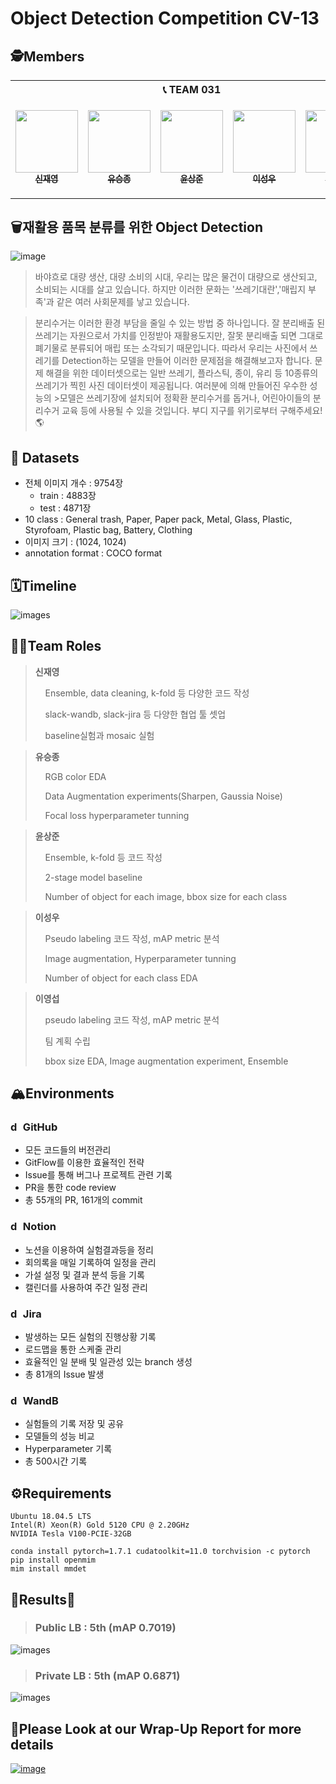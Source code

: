 # Object Detection Competition CV-13

## 🕵️Members

<table>
    <th colspan=5>📞 TEAM 031</th>
    <tr height="160px">
        <td align="center">
            <a href="https://github.com/LimePencil"><img src="https://avatars.githubusercontent.com/u/71117066?v=4" width="100px;" alt=""/><br /><sub><b>신재영</b></sub></a>
        </td>
        <td align="center">
            <a href="https://github.com/sjz1"><img src="https://avatars.githubusercontent.com/u/68888169?v=4" width="100px;" alt=""/><br /><sub><b>유승종</b></sub></a>
        </td>
        <td align="center">
            <a href="https://github.com/SangJunni"><img src="https://avatars.githubusercontent.com/u/79644050?v=4" width="100px;" alt=""/><br /><sub><b>윤상준</b></sub></a>
        </td>
        <td align="center">
            <a href="https://github.com/lsvv1217"><img src="https://avatars.githubusercontent.com/u/113494991?v=4" width="100px;" alt=""/><br /><sub><b>이성우</b></sub></a>
        </td>
         <td align="center">
            <a href="https://github.com/0seob"><img src="https://avatars.githubusercontent.com/u/29935109?v=4" width="100px;" alt=""/><br /><sub><b>이영섭</b></sub></a>
        </td>
    </tr>
</table>

## 🗑️재활용 품목 분류를 위한 Object Detection
![image](https://s3.us-west-2.amazonaws.com/secure.notion-static.com/cf214eee-d2b9-4ded-b6c3-a87a82bbcb75/7645ad37-9853-4a85-b0a8-f0f151ef05be..png?X-Amz-Algorithm=AWS4-HMAC-SHA256&X-Amz-Content-Sha256=UNSIGNED-PAYLOAD&X-Amz-Credential=AKIAT73L2G45EIPT3X45%2F20221212%2Fus-west-2%2Fs3%2Faws4_request&X-Amz-Date=20221212T081502Z&X-Amz-Expires=86400&X-Amz-Signature=a552adbce6f79ffc92634577ec7e495a0f12ba165a9c83e35a701bdbaec0f2c7&X-Amz-SignedHeaders=host&response-content-disposition=filename%3D%227645ad37-9853-4a85-b0a8-f0f151ef05be..png%22&x-id=GetObject)
>바야흐로 대량 생산, 대량 소비의 시대, 우리는 많은 물건이 대량으로 생산되고, 소비되는 시대를 살고 있습니다. 하지만 이러한 문화는 '쓰레기대란','매립지 부족'과 같은 여러 사회문제를 낳고 있습니다.

>분리수거는 이러한 환경 부담을 줄일 수 있는 방법 중 하나입니다. 잘 분리배출 된 쓰레기는 자원으로서 가치를 인정받아 재활용도지만, 잘못 분리배출 되면 그대로 폐기물로 분류되어 매립 또는 소각되기 때문입니다. 따라서 우리는 사진에서 쓰레기를 Detection하는 모델을 만들어 이러한 문제점을 해결해보고자 합니다. 문제 해결을 위한 데이터셋으로는 일반 쓰레기, 플라스틱, 종이, 유리 등 10종류의 쓰레기가 찍힌 사진 데이터셋이 제공됩니다. 여러분에 의해 만들어진 우수한 성능의 >모델은 쓰레기장에 설치되어 정확환 분리수거를 돕거나, 어린아이들의 분리수거 교육 등에 사용될 수 있을 것입니다. 부디 지구를 위기로부터 구해주세요! 🌎

## 💾 Datasets
- 전체 이미지 개수 : 9754장
   - train : 4883장
   - test : 4871장
- 10 class : General trash, Paper, Paper pack, Metal, Glass, Plastic, Styrofoam, Plastic bag, Battery, Clothing
- 이미지 크기 : (1024, 1024)
- annotation format : COCO format


## 🗓️Timeline
![images](https://s3.us-west-2.amazonaws.com/secure.notion-static.com/c6704a5b-4508-45ad-8074-d688e392d3c6/Untitled.png?X-Amz-Algorithm=AWS4-HMAC-SHA256&X-Amz-Content-Sha256=UNSIGNED-PAYLOAD&X-Amz-Credential=AKIAT73L2G45EIPT3X45%2F20221212%2Fus-west-2%2Fs3%2Faws4_request&X-Amz-Date=20221212T065649Z&X-Amz-Expires=86400&X-Amz-Signature=fe89efb384fd548b23abf154bffeded6daeaf49ed4e65577bd3cc7e710c601d6&X-Amz-SignedHeaders=host&response-content-disposition=filename%3D%22Untitled.png%22&x-id=GetObject)

## 🧑‍💻Team Roles
><b>신재영</b>
>
>&nbsp;&nbsp;&nbsp;&nbsp;Ensemble, data cleaning, k-fold 등 다양한 코드 작성
>
>&nbsp;&nbsp;&nbsp;&nbsp;slack-wandb, slack-jira 등 다양한 협업 툴 셋업
>
>&nbsp;&nbsp;&nbsp;&nbsp;baseline실험과 mosaic 실험


> <b>유승종</b>
>
>&nbsp;&nbsp;&nbsp;&nbsp;RGB color EDA
>
>&nbsp;&nbsp;&nbsp;&nbsp;Data Augmentation experiments(Sharpen, Gaussia Noise)
>
>&nbsp;&nbsp;&nbsp;&nbsp;Focal loss hyperparameter tunning


> <b>윤상준</b>
>
>&nbsp;&nbsp;&nbsp;&nbsp;Ensemble, k-fold 등 코드 작성
>
>&nbsp;&nbsp;&nbsp;&nbsp;2-stage model baseline
>
>&nbsp;&nbsp;&nbsp;&nbsp;Number of object for each image, bbox size for each class 


> <b>이성우</b>
>
>&nbsp;&nbsp;&nbsp;&nbsp;Pseudo labeling 코드 작성, mAP metric 분석
>
>&nbsp;&nbsp;&nbsp;&nbsp;Image augmentation, Hyperparameter tunning
>
>&nbsp;&nbsp;&nbsp;&nbsp;Number of object for each class EDA


> <b>이영섭</b>
>
>&nbsp;&nbsp;&nbsp;&nbsp;pseudo labeling 코드 작성, mAP metric 분석
>
>&nbsp;&nbsp;&nbsp;&nbsp;팀 계획 수립
>
>&nbsp;&nbsp;&nbsp;&nbsp;bbox size EDA, Image augmentation experiment, Ensemble
>

## 🏔️Environments
### <img src="https://cdn3.emoji.gg/emojis/4601_github.png" alt="drawing" width="16"/>  GitHub
- 모든 코드들의 버전관리
- GitFlow를 이용한 효율적인 전략
- Issue를 통해 버그나 프로젝트 관련 기록
- PR을 통한 code review
- 총 55개의 PR, 161개의 commit

### <img src="https://img.icons8.com/ios-filled/500/notion.png" alt="drawing" width="16"/> Notion
- 노션을 이용하여 실험결과등을 정리
- 회의록을 매일 기록하여 일정을 관리
- 가설 설정 및 결과 분석 등을 기록
- 캘린더를 사용하여 주간 일정 관리

### <img src="https://cdn.icon-icons.com/icons2/2699/PNG/512/atlassian_jira_logo_icon_170511.png" alt="drawing" width="16"/> Jira
- 발생하는 모든 실험의 진행상황 기록
- 로드맵을 통한 스케줄 관리
- 효율적인 일 분배 및 일관성 있는 branch 생성
- 총 81개의 Issue 발생

### <img src="https://avatars.githubusercontent.com/u/26401354?s=200&v=4" alt="drawing" width="16"/> WandB
- 실험들의 기록 저장 및 공유
- 모델들의 성능 비교
- Hyperparameter 기록
- 총 500시간 기록

## ⚙️Requirements
```
Ubuntu 18.04.5 LTS
Intel(R) Xeon(R) Gold 5120 CPU @ 2.20GHz
NVIDIA Tesla V100-PCIE-32GB

conda install pytorch=1.7.1 cudatoolkit=11.0 torchvision -c pytorch  
pip install openmim  
mim install mmdet  
```

## 🎉Results🎉
>### Public LB : 5th (mAP 0.7019)
![images](https://s3.us-west-2.amazonaws.com/secure.notion-static.com/5b818cff-d49f-4aef-928e-7b33124f5f84/Untitled.png?X-Amz-Algorithm=AWS4-HMAC-SHA256&X-Amz-Content-Sha256=UNSIGNED-PAYLOAD&X-Amz-Credential=AKIAT73L2G45EIPT3X45%2F20221216%2Fus-west-2%2Fs3%2Faws4_request&X-Amz-Date=20221216T095515Z&X-Amz-Expires=86400&X-Amz-Signature=6b5679e778d371da8774460620d8518d41d24f73d56ce4dc114dcd762a741580&X-Amz-SignedHeaders=host&response-content-disposition=filename%3D%22Untitled.png%22&x-id=GetObject)
>### Private LB : 5th (mAP 0.6871)
![images](https://s3.us-west-2.amazonaws.com/secure.notion-static.com/37782bf4-cb09-4970-b2cf-378e814f9e5f/Untitled.png?X-Amz-Algorithm=AWS4-HMAC-SHA256&X-Amz-Content-Sha256=UNSIGNED-PAYLOAD&X-Amz-Credential=AKIAT73L2G45EIPT3X45%2F20221216%2Fus-west-2%2Fs3%2Faws4_request&X-Amz-Date=20221216T095451Z&X-Amz-Expires=86400&X-Amz-Signature=be091942b43d5b18366b8ea0a7ea39d4bda3bd355d5783affbc7eb92c7ce9077&X-Amz-SignedHeaders=host&response-content-disposition=filename%3D%22Untitled.png%22&x-id=GetObject)

## 📌Please Look at our Wrap-Up Report for more details
[![image](https://user-images.githubusercontent.com/62556539/200262300-3765b3e4-0050-4760-b008-f218d079a770.png)](https://www.notion.so/Wrap-up-Report-d2fbd966d5cf418483aef20acfc0443e)
